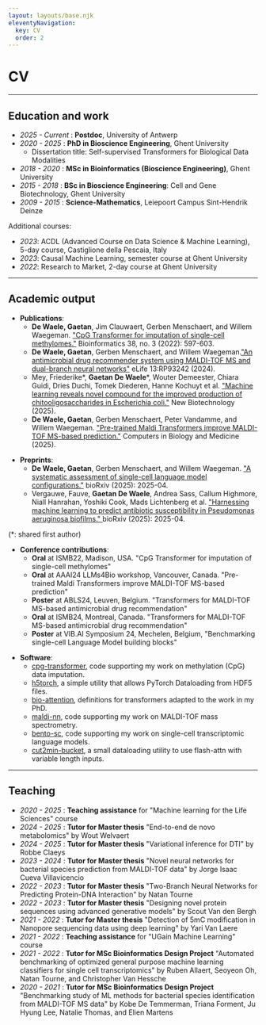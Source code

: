 ```yaml
---
layout: layouts/base.njk
eleventyNavigation:
  key: CV
  order: 2
---
```

# CV

----

## Education and work

- *2025 - Current* : **Postdoc**, University of Antwerp
- *2020 - 2025* : **PhD in Bioscience Engineering**, Ghent University
    - Dissertation title: Self-supervised Transformers for Biological Data Modalities
- *2018 - 2020* : **MSc in Bioinformatics (Bioscience Engineering)**, Ghent University
- *2015 - 2018* : **BSc in Bioscience Engineering**: Cell and Gene Biotechnology, Ghent University
- *2009 - 2015* : **Science-Mathematics**, Leiepoort Campus Sint-Hendrik Deinze

Additional courses:
- *2023*: ACDL (Advanced Course on Data Science & Machine Learning), 5-day course, Castiglione della Pescaia, Italy
- *2023*: Causal Machine Learning, semester course at Ghent University
- *2022*: Research to Market, 2-day course at Ghent University
----

## Academic output
- **Publications**:
    - **De Waele, Gaetan**, Jim Clauwaert, Gerben Menschaert, and Willem Waegeman. ["CpG Transformer for imputation of single-cell methylomes."](https://doi.org/10.1093/bioinformatics/btab746) Bioinformatics 38, no. 3 (2022): 597-603.
    - **De Waele, Gaetan**, Gerben Menschaert, and Willem Waegeman.["An antimicrobial drug recommender system using MALDI-TOF MS and dual-branch neural networks"](https://doi.org/10.7554/eLife.93242.4) eLife 13:RP93242 (2024).
    - Mey, Friederike*, **Gaetan De Waele***, Wouter Demeester, Chiara Guidi, Dries Duchi, Tomek Diederen, Hanne Kochuyt et al. ["Machine learning reveals novel compound for the improved production of chitooligosaccharides in Escherichia coli."](https://doi.org/10.1016/j.nbt.2025.01.005) New Biotechnology (2025).
    - **De Waele, Gaetan**, Gerben Menschaert, Peter Vandamme, and Willem Waegeman. ["Pre-trained Maldi Transformers improve MALDI-TOF MS-based prediction."](https://doi.org/10.1016/j.compbiomed.2025.109695) Computers in Biology and Medicine (2025).

<p>

- **Preprints**:
    - **De Waele, Gaetan**, Gerben Menschaert, and Willem Waegeman. ["A systematic assessment of single-cell language model configurations."](https://www.biorxiv.org/content/10.1101/2025.04.02.646825v1) bioRxiv (2025): 2025-04.
    - Vergauwe, Fauve, **Gaetan De Waele**, Andrea Sass, Callum Highmore, Niall Hanrahan, Yoshiki Cook, Mads Lichtenberg et al. ["Harnessing machine learning to predict antibiotic susceptibility in Pseudomonas aeruginosa biofilms." ](https://www.biorxiv.org/content/10.1101/2025.04.24.650389v1) bioRxiv (2025): 2025-04.

<p>

(*: shared first author)

- **Conference contributions**:
    - **Oral** at ISMB22, Madison, USA. "CpG Transformer for imputation of single-cell methylomes"
    - **Oral** at AAAI24 LLMs4Bio workshop, Vancouver, Canada. "Pre-trained Maldi Transformers improve MALDI-TOF MS-based prediction"
    - **Poster** at ABLS24, Leuven, Belgium. "Transformers for MALDI-TOF MS-based antimicrobial drug recommendation"
    - **Oral** at ISMB24, Montreal, Canada. "Transformers for MALDI-TOF MS-based antimicrobial drug recommendation"
    - **Poster** at VIB.AI Symposium 24, Mechelen, Belgium, "Benchmarking single-cell Language Model building blocks"

<p>

- **Software**:
    - [cpg-transformer](https://github.com/gdewael/cpg-transformer), code supporting my work on methylation (CpG) data imputation.
    - [h5torch](https://github.com/gdewael/h5torch), a simple utility that allows PyTorch Dataloading from HDF5 files.
    - [bio-attention](https://github.com/gdewael/bio-attention), definitions for transformers adapted to the work in my PhD.
    - [maldi-nn](https://github.com/gdewael/maldi-nn), code supporting my work on MALDI-TOF mass spectrometry.
    - [bento-sc](https://github.com/gdewael/bento-sc), code supporting my work on single-cell transcriptomic language models.
    - [cut2min-bucket](https://github.com/gdewael/cut2min-bucket), a small dataloading utility to use flash-attn with variable length inputs.



----

## Teaching

- *2020 - 2025* : **Teaching assistance** for "Machine learning for the Life Sciences" course
- *2024 - 2025* : **Tutor for Master thesis** "End-to-end de novo metabolomics" by Wout Welvaert
- *2024 - 2025* : **Tutor for Master thesis** "Variational inference for DTI" by Robbe Claeys
- *2023 - 2024* : **Tutor for Master thesis** "Novel neural networks for bacterial species prediction from MALDI-TOF data" by Jorge Isaac Cueva Villavicencio
- *2022 - 2023* : **Tutor for Master thesis** "Two-Branch Neural Networks for Predicting Protein-DNA Interaction" by Natan Tourne
- *2022 - 2023* : **Tutor for Master thesis** "Designing novel protein sequences using advanced generative models" by Scout Van den Bergh
- *2021 - 2022* : **Tutor for Master thesis** "Detection of 5mC modification in Nanopore sequencing data using deep learning" by Yari Van Laere
- *2021 - 2022* : **Teaching assistance** for "UGain Machine Learning" course
- *2021 - 2022* : **Tutor for MSc Bioinformatics Design Project** "Automated benchmarking of optimized general
purpose machine learning classifiers for single cell
transcriptomics" by Ruben Allaert, Seoyeon Oh, Natan Tourne, and Christopher Van Hessche
- *2020 - 2021* : **Tutor for MSc Bioinformatics Design Project** "Benchmarking study of ML methods for bacterial
species identification from MALDI-TOF MS data" by Kobe De Temmerman, Triana Forment, Ju Hyung Lee, Natalie Thomas, and Elien Martens




